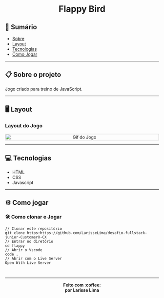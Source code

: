 <h1 align="center" >
    Flappy Bird
</h1>

## :notebook_with_decorative_cover: Sumário
<a name=anchor></a>
* [Sobre](#about)
* [Layout](#screenshots)
* [Tecnologias](#technologies)
* [Como Jogar](#how-to-run)


---

<a id="about"></a>
## :clipboard: Sobre o projeto
Jogo criado para treino de JavaScript.

---

<a id="screenshots"></a>
## :desktop_computer: Layout
###  Layout do Jogo

<p align="center" style="display: flex; align-items: flex-start; justify-content: center;">
  	<img alt="Gif do Jogo" src="https://media.giphy.com/media/Qyi6ssmDX3vS8gJ6Pd/giphy.gif" width="100%">
</p>

---

<a id="technologies"></a>
## :computer: Tecnologias

* HTML
* CSS
* Javascript


---

<a id="how-to-run"></a>
## :gear: Como jogar
### :hammer_and_wrench: Como clonar e Jogar
```
// Clonar este repositório
git clone https:https://github.com/LarisseLima/desafio-fullstack-junior-CustomerX-CX
// Entrar no diretório
cd flappy
// Abrir o Vscode
code .
// Abrir com o Live Server
Open With Live Server



```
---


<p align="center"><b>Feito com 	:coffee: <br> por Larisse Lima</b></p>
